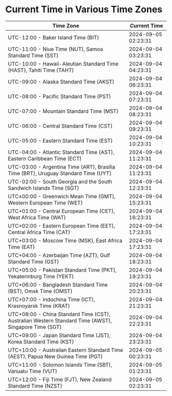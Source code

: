 # Current Time in Various Time Zones

| Time Zone | Current Time |
|-----------|--------------|
| UTC-12:00 - Baker Island Time (BIT) | 2024-09-05 02:23:31 |
| UTC-11:00 - Niue Time (NUT), Samoa Standard Time (SST) | 2024-09-04 03:23:31 |
| UTC-10:00 - Hawaii-Aleutian Standard Time (HAST), Tahiti Time (TAHT) | 2024-09-04 04:23:31 |
| UTC-09:00 - Alaska Standard Time (AKST) | 2024-09-04 06:23:31 |
| UTC-08:00 - Pacific Standard Time (PST) | 2024-09-04 07:23:31 |
| UTC-07:00 - Mountain Standard Time (MST) | 2024-09-04 08:23:31 |
| UTC-06:00 - Central Standard Time (CST) | 2024-09-04 09:23:31 |
| UTC-05:00 - Eastern Standard Time (EST) | 2024-09-04 10:23:31 |
| UTC-04:00 - Atlantic Standard Time (AST), Eastern Caribbean Time (ECT) | 2024-09-04 11:23:31 |
| UTC-03:00 - Argentina Time (ART), Brasília Time (BRT), Uruguay Standard Time (UYT) | 2024-09-04 11:23:31 |
| UTC-02:00 - South Georgia and the South Sandwich Islands Time (SGT) | 2024-09-04 12:23:31 |
| UTC±00:00 - Greenwich Mean Time (GMT), Western European Time (WET) | 2024-09-04 15:23:31 |
| UTC+01:00 - Central European Time (CET), West Africa Time (WAT) | 2024-09-04 16:23:31 |
| UTC+02:00 - Eastern European Time (EET), Central Africa Time (CAT) | 2024-09-04 17:23:31 |
| UTC+03:00 - Moscow Time (MSK), East Africa Time (EAT) | 2024-09-04 17:23:31 |
| UTC+04:00 - Azerbaijan Time (AZT), Gulf Standard Time (GST) | 2024-09-04 18:23:31 |
| UTC+05:00 - Pakistan Standard Time (PKT), Yekaterinburg Time (YEKT) | 2024-09-04 19:23:31 |
| UTC+06:00 - Bangladesh Standard Time (BST), Omsk Time (OMST) | 2024-09-04 20:23:31 |
| UTC+07:00 - Indochina Time (ICT), Krasnoyarsk Time (KRAT) | 2024-09-04 21:23:31 |
| UTC+08:00 - China Standard Time (CST), Australian Western Standard Time (AWST), Singapore Time (SGT) | 2024-09-04 22:23:31 |
| UTC+09:00 - Japan Standard Time (JST), Korea Standard Time (KST) | 2024-09-04 23:23:31 |
| UTC+10:00 - Australian Eastern Standard Time (AEST), Papua New Guinea Time (PGT) | 2024-09-05 00:23:31 |
| UTC+11:00 - Solomon Islands Time (SBT), Vanuatu Time (VUT) | 2024-09-05 01:23:31 |
| UTC+12:00 - Fiji Time (FJT), New Zealand Standard Time (NZST) | 2024-09-05 02:23:31 |
